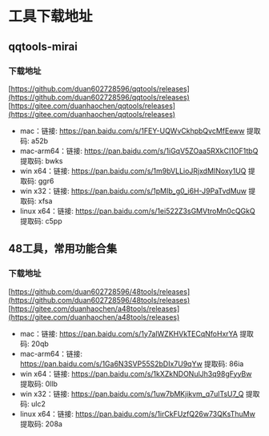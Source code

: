 # 工具下载地址

## qqtools-mirai

### 下载地址
[https://github.com/duan602728596/qqtools/releases](https://github.com/duan602728596/qqtools/releases)   
[https://gitee.com/duanhaochen/qqtools/releases](https://gitee.com/duanhaochen/qqtools/releases)
* mac：链接: https://pan.baidu.com/s/1FEY-UQWvCkhpbQvcMfEeww 提取码: a52b
* mac-arm64：链接: https://pan.baidu.com/s/1iGqV5ZOaa5RXkCI1OF1tbQ 提取码: bwks
* win x64：链接: https://pan.baidu.com/s/1m9bVLLioJRjxdMINoxy1UQ 提取码: ggr6
* win x32：链接: https://pan.baidu.com/s/1pMIb_g0_i6H-J9PaTvdMuw 提取码: xfsa
* linux x64：链接: https://pan.baidu.com/s/1ei522Z3sGMVtroMn0cQGkQ 提取码: c5pp

## 48工具，常用功能合集

### 下载地址
[https://github.com/duan602728596/48tools/releases](https://github.com/duan602728596/48tools/releases)   
[https://gitee.com/duanhaochen/a48tools/releases](https://gitee.com/duanhaochen/a48tools/releases)
* mac：链接: https://pan.baidu.com/s/1y7aIWZKHVkTECqNfoHxrYA 提取码: 20qb
* mac-arm64：链接: https://pan.baidu.com/s/1Ga6N3SVP55S2bDIx7U9qYw 提取码: 86ia
* win x64：链接: https://pan.baidu.com/s/1kXZkNDONulJh3q98gFyyBw 提取码: 0llb
* win x32：链接: https://pan.baidu.com/s/1uw7bMKjikvm_q7ulTsU7_Q 提取码: ulc2
* linux x64：链接: https://pan.baidu.com/s/1irCkFUzfQ26w73QKsThuMw 提取码: 208a
